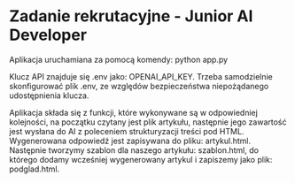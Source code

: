 # Zadanie rekrutacyjne - Junior AI Developer

Aplikacja uruchamiana za pomocą komendy: python app.py

Klucz API znajduje się .env jako: OPENAI_API_KEY. Trzeba samodzielnie skonfigurować plik .env, ze względów bezpieczeństwa niepożądanego udostępnienia klucza.

Aplikacja składa się z funkcji, które wykonywane są w odpowiedniej kolejności, na początku czytany jest plik artykułu, następnie jego zawartość jest wysłana do AI z poleceniem strukturyzacji treści pod HTML. Wygenerowana odpowiedź jest zapisywana do pliku: artykul.html. Następnie tworzymy szablon dla naszego artykułu: szablon.html, do którego dodamy wcześniej wygenerowany artykul i zapiszemy jako plik: podglad.html.